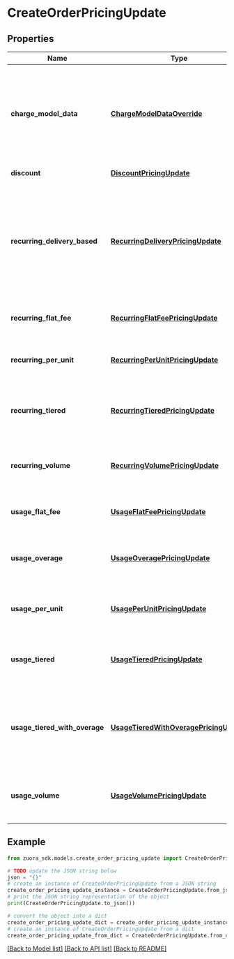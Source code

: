# CreateOrderPricingUpdate


## Properties

Name | Type | Description | Notes
------------ | ------------- | ------------- | -------------
**charge_model_data** | [**ChargeModelDataOverride**](ChargeModelDataOverride.md) | Container for charge model configuration data.   **Note**: This field is only available if you have the High Water Mark, Pre-Rated Pricing, or Multi-Attribute Pricing charge models enabled. The High Water Mark and Pre-Rated Pricing charge models are available for customers with Enterprise and Nine editions by default. If you are a Growth customer, see [Zuora Editions](https://knowledgecenter.zuora.com/BB_Introducing_Z_Business/C_Zuora_Editions) for pricing information. | [optional] 
**discount** | [**DiscountPricingUpdate**](DiscountPricingUpdate.md) | Pricing information about a discount charge.  | [optional] 
**recurring_delivery_based** | [**RecurringDeliveryPricingUpdate**](RecurringDeliveryPricingUpdate.md) | This field is only available if you have the Delivery Pricing charge model enabled.   **Note**: The Delivery Pricing charge model is in the **Early Adopter** phase. We are actively soliciting feedback from a small set of early adopters before releasing it as generally available. If you want to join this early adopter program, submit a request at &lt;a href&#x3D;\&quot;http://support.zuora.com/\&quot; target&#x3D;\&quot;_blank\&quot;&gt;Zuora Global Support&lt;/a&gt;. | [optional] 
**recurring_flat_fee** | [**RecurringFlatFeePricingUpdate**](RecurringFlatFeePricingUpdate.md) | Pricing information about a recurring charge that uses the \&quot;flat fee\&quot; charge model. In this charge model, the charge has a fixed price. | [optional] 
**recurring_per_unit** | [**RecurringPerUnitPricingUpdate**](RecurringPerUnitPricingUpdate.md) | Pricing information about a recurring charge that uses the \&quot;per unit\&quot; charge model. In this charge model, the charge has a fixed price per unit purchased. | [optional] 
**recurring_tiered** | [**RecurringTieredPricingUpdate**](RecurringTieredPricingUpdate.md) | Pricing information about a recurring charge that uses the \&quot;tiered pricing\&quot; charge model. In this charge model, the charge has cumulative pricing tiers that become effective as units are purchased. | [optional] 
**recurring_volume** | [**RecurringVolumePricingUpdate**](RecurringVolumePricingUpdate.md) | Pricing information about a recurring charge that uses the \&quot;volume pricing\&quot; charge model. In this charge model, the charge has a variable price per unit, depending on how many units are purchased. | [optional] 
**usage_flat_fee** | [**UsageFlatFeePricingUpdate**](UsageFlatFeePricingUpdate.md) | Pricing information about a usage charge that uses the \&quot;flat fee\&quot; charge model. In this charge model, the charge has a fixed price. | [optional] 
**usage_overage** | [**UsageOveragePricingUpdate**](UsageOveragePricingUpdate.md) | Pricing information about a usage charge that uses the \&quot;overage\&quot; charge model. In this charge model, the charge has an allowance of free units and a fixed price per additional unit consumed. | [optional] 
**usage_per_unit** | [**UsagePerUnitPricingUpdate**](UsagePerUnitPricingUpdate.md) | Pricing information about a usage charge that uses the \&quot;per unit\&quot; charge model. In this charge model, the charge has a fixed price per unit consumed. | [optional] 
**usage_tiered** | [**UsageTieredPricingUpdate**](UsageTieredPricingUpdate.md) | Pricing information about a usage charge that uses the \&quot;tiered pricing\&quot; charge model. In this charge model, the charge has cumulative pricing tiers that become effective as units are consumed. | [optional] 
**usage_tiered_with_overage** | [**UsageTieredWithOveragePricingUpdate**](UsageTieredWithOveragePricingUpdate.md) | Pricing information about a usage charge that uses the \&quot;tiered with overage\&quot; charge model. In this charge model, the charge has cumulative pricing tiers that become effective as units are consumed. The charge also has a fixed price per unit consumed beyond the limit of the final tier. | [optional] 
**usage_volume** | [**UsageVolumePricingUpdate**](UsageVolumePricingUpdate.md) | Pricing information about a usage charge that uses the \&quot;volume pricing\&quot; charge model. In this charge model, the charge has a variable price per unit, depending on how many units are consumed. | [optional] 

## Example

```python
from zuora_sdk.models.create_order_pricing_update import CreateOrderPricingUpdate

# TODO update the JSON string below
json = "{}"
# create an instance of CreateOrderPricingUpdate from a JSON string
create_order_pricing_update_instance = CreateOrderPricingUpdate.from_json(json)
# print the JSON string representation of the object
print(CreateOrderPricingUpdate.to_json())

# convert the object into a dict
create_order_pricing_update_dict = create_order_pricing_update_instance.to_dict()
# create an instance of CreateOrderPricingUpdate from a dict
create_order_pricing_update_from_dict = CreateOrderPricingUpdate.from_dict(create_order_pricing_update_dict)
```
[[Back to Model list]](../README.md#documentation-for-models) [[Back to API list]](../README.md#documentation-for-api-endpoints) [[Back to README]](../README.md)



